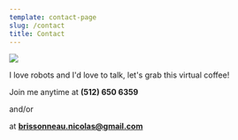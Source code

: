 ```yaml
---
template: contact-page
slug: /contact
title: Contact
---
```

<!--StartFragment-->

![](https://nicolas-robotics-portfolio.netlify.app/static/f7d2df4bdfeeb0dd640b58f2795b3b47/da526/background.png)

I love robots and I'd love to talk, let's grab this virtual coffee!

Join me anytime at **(512) 650 6359**

and/or

at **brissonneau.nicolas@gmail.com**

<!--EndFragment-->
